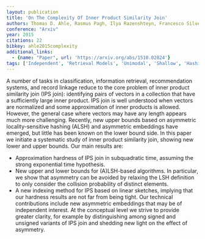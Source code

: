 ```yaml
---
layout: publication
title: 'On The Complexity Of Inner Product Similarity Join'
authors: Thomas D. Ahle, Rasmus Pagh, Ilya Razenshteyn, Francesco Silvestri
conference: "Arxiv"
year: 2015
citations: 22
bibkey: ahle2015complexity
additional_links:
  - {name: "Paper", url: 'https://arxiv.org/abs/1510.02824'}
tags: ['Independent', 'Retrieval Models', 'Unimodal', 'Shallow', 'Hashing', 'Applications']
---
```

A number of tasks in classification, information retrieval, recommendation
systems, and record linkage reduce to the core problem of inner product
similarity join (IPS join): identifying pairs of vectors in a collection that
have a sufficiently large inner product. IPS join is well understood when
vectors are normalized and some approximation of inner products is allowed.
However, the general case where vectors may have any length appears much more
challenging. Recently, new upper bounds based on asymmetric locality-sensitive
hashing (ALSH) and asymmetric embeddings have emerged, but little has been
known on the lower bound side. In this paper we initiate a systematic study of
inner product similarity join, showing new lower and upper bounds. Our main
results are:
  * Approximation hardness of IPS join in subquadratic time, assuming the
strong exponential time hypothesis.
  * New upper and lower bounds for (A)LSH-based algorithms. In particular, we
show that asymmetry can be avoided by relaxing the LSH definition to only
consider the collision probability of distinct elements.
  * A new indexing method for IPS based on linear sketches, implying that our
hardness results are not far from being tight.
  Our technical contributions include new asymmetric embeddings that may be of
independent interest. At the conceptual level we strive to provide greater
clarity, for example by distinguishing among signed and unsigned variants of
IPS join and shedding new light on the effect of asymmetry.
